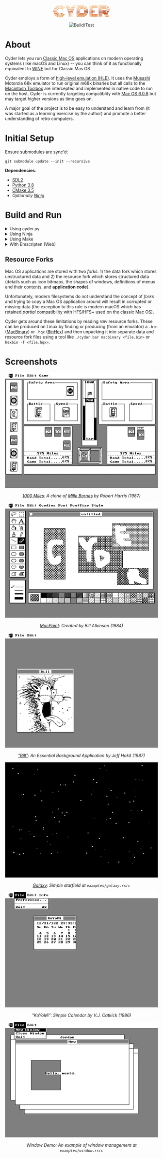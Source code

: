 <div align="center">

<img src="assets/logo.png?raw=true" height="40px"/>

![Build/Test](https://github.com/JordanJTW/cyder/actions/workflows/cmake.yml/badge.svg?event=push)

</div>

# About

Cyder lets you run [Classic Mac OS](https://en.wikipedia.org/wiki/Classic_Mac_OS) applications on modern operating systems (like macOS and Linux) -- you can think of it as functionally equivalent to [WINE](https://www.winehq.org/) but for Classic Mas OS.

Cyder employs a form of [high-level emulation (HLE)](https://emulation.gametechwiki.com/index.php/High/Low_level_emulation). It uses the [Musashi](https://github.com/kstenerud/Musashi) Motorola 68k emulator to run original m68k binaries but all calls to the [Macintosh Toolbox](https://en.wikipedia.org/wiki/Macintosh_Toolbox) are intercepted and implemented in native code to run on the host. Cyder is currently targeting compatiblity with [Mac OS 6.0.8](https://en.wikipedia.org/wiki/Classic_Mac_OS#System_Software_6) but may target higher versions as time goes on.

A major goal of the project is to be easy to understand and learn from (it was started as a learning exercise by the author) and promote a better understanding of retro computers.

# Initial Setup

Ensure submodules are sync'd:

```console
git submodule update --init --recursive
```

**Dependencies**:
 + [SDL2](https://www.libsdl.org/)
 + [Python 3.8](https://www.python.org/downloads/release/python-380/)
 + [CMake 3.5](https://cmake.org/download/)
 + *Optionally [Ninja](https://ninja-build.org/)*

# Build and Run

<details><summary>Using cyder.py</summary>

> cyder.py uses [Ninja](https://ninja-build.org/) to build (allowing for faster incremental builds)


```console
# To build all targets
./cyder build

# To build the emulator
./cyder build emu

# To run the emulator
./cyder run emu <path_to_rsrc_fork>

# To build and run the emulator
./cyder bar emu <path_to_rsrc_fork>
```

</details>

<details><summary>Using Ninja</summary>

```console
mkdir -p build/out
cmake -GNinja -Bbuild/out

# Only this command is needed to build from now on
ninja -C build/out

# To run the emulator
./build/out/exe/emu <path_to_rsrc_fork>
```

</details>

<details><summary>Using Make</summary>

```console
mkdir build && cd build
cmake ..

# To build all targets
make

# To run the emulator
./build/exe/emu <path_to_rsrc_fork>
```

</details>

<details><summary>With Emscripten (Web)</summary>

### Download Emscripten
Instructions to get Emscripten and set it up are found [here](https://emscripten.org/docs/getting_started/downloads.html).

```console
# Create fresh build directory for Emscripten
mkdir embuild && cd $_
emcmake cmake ..

# Build `emu`
emmake -j16 emu

# Copy the HTML next to the generated JS/WASM
cp ../html/index.html exe/

# Run with Emscripten
emrun exe/index.html --browser chrome
```

</details>

## Resource Forks

Mac OS applications are stored with two *forks*: 1) the data fork which stores unstructured data and 2) the resource fork which stores structured data (details such as icon bitmaps, the shapes of windows, definitions of menus and their contents, and **application code**). 

Unfortunately, modern filesystems do not understand the concept of *forks* and trying to copy a Mac OS application around will result in corrupted or missing data (the exception to this rule is modern macOS which has retained *partial* compatibility with HFS/HFS+ used on the classic Mac OS).

Cyder gets around these limitations by reading *raw* resource forks. These can be produced on Linux by finding or producing (from an emulator) a `.bin` ([MacBinary](https://en.wikipedia.org/wiki/MacBinary)) or `.hqx` ([BinHex](https://en.wikipedia.org/wiki/BinHex)) and then unpacking it into separate data and resource fork files using a tool like `./cyder bar macbinary <file.bin>` or `hexbin -f <file.hqx>`.

# Screenshots

<div align="center">

![1000 Miles](assets/screen-1000.png)

*[1000 Miles](https://www.macintoshrepository.org/2964-1000-miles): A clone of [Mille Bornes](https://en.wikipedia.org/wiki/Mille_Bornes) by Robert Harris (1987)*

![MacPaint](assets/screen-macpaint.png)

*[MacPaint](https://www.macintoshrepository.org/1912-macpaint-source-code): Created by Bill Atkinson (1984)*

!["Bill"](assets/screen-bill.png)

*["Bill"](https://www.macintoshrepository.org/8239-bill): An Essential Background Application by Jeff Hokit (1987)*

![Galaxy](assets/screen-galaxy.png)

*[Galaxy](https://www.macintoshrepository.org/9526-galaxy): Simple starfield at `examples/galaxy.rsrc`*

![KoYoMi](assets/screen-koyomi.png)

*"KoYoMi": Simple Calendar by V.J. Catkick (1986)*

![Window Demo](assets/screen-window.png)

*Window Demo: An example of window management at `examples/window.rsrc`*

</div>
